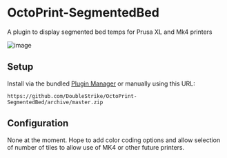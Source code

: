 # OctoPrint-SegmentedBed

A plugin to display segmented bed temps for Prusa XL and Mk4 printers

![image](https://github.com/user-attachments/assets/165ee6d7-c981-4fd5-8d63-53eedfb7dea5)

## Setup

Install via the bundled [Plugin Manager](https://docs.octoprint.org/en/master/bundledplugins/pluginmanager.html)
or manually using this URL:

    https://github.com/DoubleStrike/OctoPrint-SegmentedBed/archive/master.zip

## Configuration

None at the moment. Hope to add color coding options and allow selection of number of tiles to allow use of MK4 or other future printers.
